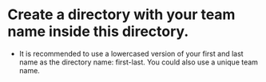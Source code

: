 # Create a directory with your team name inside this directory.

* It is recommended to use a lowercased version of your first and last name as the directory name: first-last.  You could also use a unique team name.

